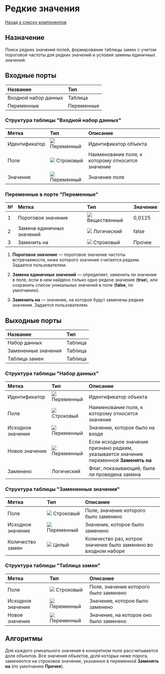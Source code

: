 # Редкие значения

[Назад к списку компонентов](../README.md)

## Назначение

Поиск редких значений полей, формирование таблицы замен с учетом пороговой частоты для редких значений и условия замены единичных значений.

## Входные порты

| Название             | Тип        |
|:---------------------|:-----------|
| Входной набор данных | Таблица    |
| Переменные           | Переменные |

### Структура таблицы "Входной набор данных"

| Метка         | Тип                                 | Описание                                            |
|:--------------|:------------------------------------|:----------------------------------------------------|
| Идентификатор | ![](./img/undefined.svg) Переменный | Идентификатор объекта                               |
| Поле          | ![](./img/string.svg) Строковый     | Наименование поля, к которому относится значение    |
| Значение      | ![](./img/undefined.svg) Переменный | Значение поля                                       |

### Переменные в порте "Переменные"

| № | Метка                     | Тип                                    | Значение   |
|:--|:--------------------------|:---------------------------------------|:-----------|
| 1 | Пороговое значение        | ![](./img/realnumber.svg) Вещественный | 0,0125     |
| 2 | Замена единичных значений | ![](./img/logical.svg) Логический      | false      |
| 3 | Заменить на               | ![](./img/string.svg) Строковый        | Прочее     |

1. **Пороговое значение** — пороговое значение частоты встречаемости, ниже которого значение считается редким. Задается пользователем.

2. **Замена единичных значений** — определяет, заменить ли значение в поле, если в нем найдено только одно редкое значение (**true**), или сохранить список уникальных значений в поле (**false**, по умолчанию).

3. **Заменить на** — значение, на которое будут заменены редкие значения. Задается пользователем.

## Выходные порты

| Название              | Тип        |
|:----------------------|:-----------|
| Набор данных          | Таблица    |
| Замененные значения   | Таблица    |
| Таблица замен         | Таблица    |

### Структура таблицы "Набор данных"

| Метка             | Тип                                   | Описание                                                                                |
|:------------------|:--------------------------------------|:----------------------------------------------------------------------------------------|
| Идентификатор     | ![](./img/undefined.svg) Переменный   | Идентификатор объекта                                                                   |
| Поле              | ![](./img/string.svg) Строковый       | Наименование поля, к которому относится значение                                        |
| Исходное значение | ![](./img/undefined.svg) Переменный   | Значение, которое было на входе                                                         |
| Новое значение    | ![](./img/logical.svg) Переменный     | Если исходное значение признано редким, указывается значение переменной **Заменять на** |
| Заменено          | Логический                            | Флаг, показывающий, была ли проведена замена                                            |

### Структура таблицы "Замененные значения"

| Метка             | Тип                                 | Описание                                                        |
|:------------------|:------------------------------------|:----------------------------------------------------------------|
| Поле              | ![](./img/string.svg) Строковый     | Поле, значение которого было заменено                           |
| Исходное значение | ![](./img/undefined.svg) Переменный | Значение, которое было заменено                                 |
| Количество замен  | ![](./img/integer.svg) Целый        | Количество раз, котрое значение было заменено во входном наборе |

### Структура таблицы "Таблица замен"

| Метка             | Тип                                 | Описание                                |
|:------------------|:------------------------------------|:----------------------------------------|
| Поле              | ![](./img/string.svg) Строковый     | Поле, значение которого было заменено   |
| Исходное значение | ![](./img/undefined.svg) Переменный | Значение, которое было заменено         |
| Новое значение    | ![](./img/undefined.svg) Переменный | Значение, на которое оно было заменено  |

## Алгоритмы

Для каждого уникального значения в конкретном поле рассчитывается доля объектов. Все значения объектов, доля которых ниже порога, заменяются на строковое значение, указанное в переменной **Заменять на** (по умолчанию **Прочее**).
